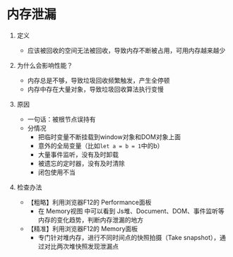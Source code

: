 # 内存泄漏

1. 定义
    - 应该被回收的空间无法被回收，导致内存不断被占用，可用内存越来越少

2. 为什么会影响性能？
    - 内存总是不够，导致垃圾回收频繁触发，产生全停顿
    - 内存中存在大量对象，导致垃圾回收算法执行变慢

3. 原因
    - 一句话：被根节点误持有
    - 分情况
        - 把临时变量不断挂载到window对象和DOM对象上面
        - 意外的全局变量（比如`let a = b = 1`中的b）
        - 大量事件监听，没有及时卸载
        - 被遗忘的定时器，没有及时清除
        - 闭包使用不当

4. 检查办法
    - 【粗略】利用浏览器F12的 Performance面板
        - 在 Memory视图 中可以看到 Js堆、Document、DOM、事件监听等内存的变化趋势，判断内存泄漏的地方
    - 【精准】利用浏览器F12的 Memory面板 
        - 专门针对堆内存，进行不同时间点的快照拍摄（Take snapshot），通过对比两次堆快照发现泄漏点
